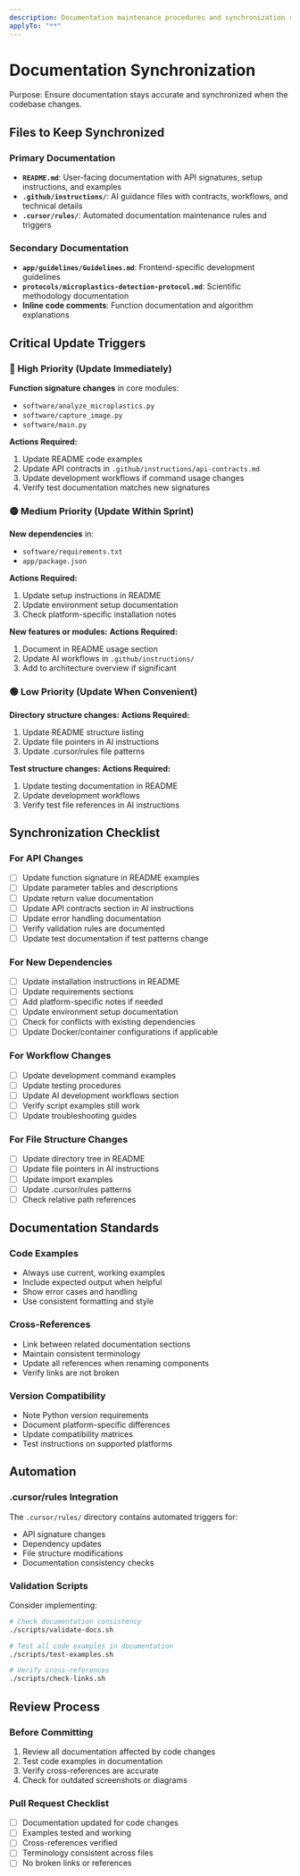 ```yaml
---
description: Documentation maintenance procedures and synchronization requirements
applyTo: "**"
---
```


# Documentation Synchronization

Purpose: Ensure documentation stays accurate and synchronized when the codebase changes.

## Files to Keep Synchronized

### Primary Documentation
- **`README.md`**: User-facing documentation with API signatures, setup instructions, and examples
- **`.github/instructions/`**: AI guidance files with contracts, workflows, and technical details
- **`.cursor/rules/`**: Automated documentation maintenance rules and triggers

### Secondary Documentation
- **`app/guidelines/Guidelines.md`**: Frontend-specific development guidelines
- **`protocols/microplastics-detection-protocol.md`**: Scientific methodology documentation
- **Inline code comments**: Function documentation and algorithm explanations

## Critical Update Triggers

### 🔴 High Priority (Update Immediately)
**Function signature changes** in core modules:
- `software/analyze_microplastics.py`
- `software/capture_image.py`
- `software/main.py`

**Actions Required:**
1. Update README code examples
2. Update API contracts in `.github/instructions/api-contracts.md`
3. Update development workflows if command usage changes
4. Verify test documentation matches new signatures

### 🟡 Medium Priority (Update Within Sprint)
**New dependencies** in:
- `software/requirements.txt`
- `app/package.json`

**Actions Required:**
1. Update setup instructions in README
2. Update environment setup documentation
3. Check platform-specific installation notes

**New features or modules:**
**Actions Required:**
1. Document in README usage section
2. Update AI workflows in `.github/instructions/`
3. Add to architecture overview if significant

### 🟢 Low Priority (Update When Convenient)
**Directory structure changes:**
**Actions Required:**
1. Update README structure listing
2. Update file pointers in AI instructions
3. Update .cursor/rules file patterns

**Test structure changes:**
**Actions Required:**
1. Update testing documentation in README
2. Update development workflows
3. Verify test file references in AI instructions

## Synchronization Checklist

### For API Changes
- [ ] Update function signature in README examples
- [ ] Update parameter tables and descriptions
- [ ] Update return value documentation
- [ ] Update API contracts section in AI instructions
- [ ] Update error handling documentation
- [ ] Verify validation rules are documented
- [ ] Update test documentation if test patterns change

### For New Dependencies
- [ ] Update installation instructions in README
- [ ] Update requirements sections
- [ ] Add platform-specific notes if needed
- [ ] Update environment setup documentation
- [ ] Check for conflicts with existing dependencies
- [ ] Update Docker/container configurations if applicable

### For Workflow Changes
- [ ] Update development command examples
- [ ] Update testing procedures
- [ ] Update AI development workflows section
- [ ] Verify script examples still work
- [ ] Update troubleshooting guides

### For File Structure Changes
- [ ] Update directory tree in README
- [ ] Update file pointers in AI instructions
- [ ] Update import examples
- [ ] Update .cursor/rules patterns
- [ ] Check relative path references

## Documentation Standards

### Code Examples
- Always use current, working examples
- Include expected output when helpful
- Show error cases and handling
- Use consistent formatting and style

### Cross-References
- Link between related documentation sections
- Maintain consistent terminology
- Update all references when renaming components
- Verify links are not broken

### Version Compatibility
- Note Python version requirements
- Document platform-specific differences
- Update compatibility matrices
- Test instructions on supported platforms

## Automation

### .cursor/rules Integration
The `.cursor/rules/` directory contains automated triggers for:
- API signature changes
- Dependency updates
- File structure modifications
- Documentation consistency checks

### Validation Scripts
Consider implementing:
```bash
# Check documentation consistency
./scripts/validate-docs.sh

# Test all code examples in documentation
./scripts/test-examples.sh

# Verify cross-references
./scripts/check-links.sh
```

## Review Process

### Before Committing
1. Review all documentation affected by code changes
2. Test code examples in documentation
3. Verify cross-references are accurate
4. Check for outdated screenshots or diagrams

### Pull Request Checklist
- [ ] Documentation updated for code changes
- [ ] Examples tested and working
- [ ] Cross-references verified
- [ ] Terminology consistent across files
- [ ] No broken links or references
